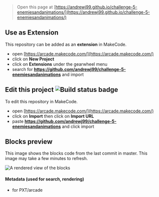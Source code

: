  


> Open this page at [https://andrewj99.github.io/challenge-5-enemiesandanimations/](https://andrewj99.github.io/challenge-5-enemiesandanimations/)

## Use as Extension

This repository can be added as an **extension** in MakeCode.

* open [https://arcade.makecode.com/](https://arcade.makecode.com/)
* click on **New Project**
* click on **Extensions** under the gearwheel menu
* search for **https://github.com/andrewj99/challenge-5-enemiesandanimations** and import

## Edit this project ![Build status badge](https://github.com/andrewj99/challenge-5-enemiesandanimations/workflows/MakeCode/badge.svg)

To edit this repository in MakeCode.

* open [https://arcade.makecode.com/](https://arcade.makecode.com/)
* click on **Import** then click on **Import URL**
* paste **https://github.com/andrewj99/challenge-5-enemiesandanimations** and click import

## Blocks preview

This image shows the blocks code from the last commit in master.
This image may take a few minutes to refresh.

![A rendered view of the blocks](https://github.com/andrewj99/challenge-5-enemiesandanimations/raw/master/.github/makecode/blocks.png)

#### Metadata (used for search, rendering)

* for PXT/arcade
<script src="https://makecode.com/gh-pages-embed.js"></script><script>makeCodeRender("{{ site.makecode.home_url }}", "{{ site.github.owner_name }}/{{ site.github.repository_name }}");</script>
